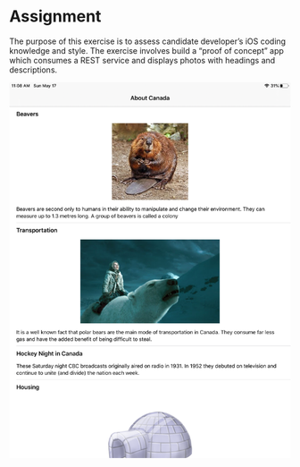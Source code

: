 # Assignment
The purpose of this exercise is to assess candidate developer’s iOS coding knowledge and style. The exercise involves build a “proof of concept” app which consumes a REST service and displays photos with headings and descriptions.

![iPad](Screenshots/1.png)
